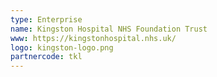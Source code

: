 ```yaml
---
type: Enterprise
name: Kingston Hospital NHS Foundation Trust
www: https://kingstonhospital.nhs.uk/
logo: kingston-logo.png
partnercode: tkl 
--- 
```

